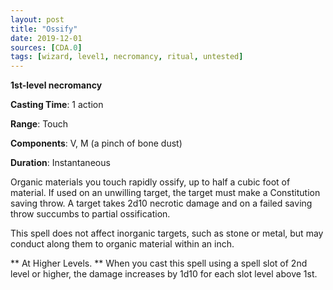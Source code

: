 ```yaml
---
layout: post
title: "Ossify"
date: 2019-12-01
sources: [CDA.0]
tags: [wizard, level1, necromancy, ritual, untested]
---
```


**1st-level necromancy**

**Casting Time**: 1 action

**Range**: Touch

**Components**: V, M (a pinch of bone dust)

**Duration**: Instantaneous

Organic materials you touch rapidly ossify, up to half a cubic foot of material. If used on an unwilling target, the target must make a Constitution saving throw.  A target takes 2d10 necrotic damage and on a failed saving throw succumbs to partial ossification.

This spell does not affect inorganic targets, such as stone or metal, but may conduct along them to organic material within an inch.

** At Higher Levels. ** When you cast this spell using a spell slot of 2nd level or higher, the damage increases by 1d10 for each slot level above 1st. 